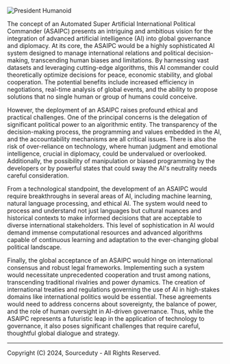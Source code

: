 ![President Humanoid](https://github.com/sourceduty/National_Commander/assets/123030236/80f9d9ca-b623-457b-968d-b53a42ce19f7)

The concept of an Automated Super Artificial International Political Commander (ASAIPC) presents an intriguing and ambitious vision for the integration of advanced artificial intelligence (AI) into global governance and diplomacy. At its core, the ASAIPC would be a highly sophisticated AI system designed to manage international relations and political decision-making, transcending human biases and limitations. By harnessing vast datasets and leveraging cutting-edge algorithms, this AI commander could theoretically optimize decisions for peace, economic stability, and global cooperation. The potential benefits include increased efficiency in negotiations, real-time analysis of global events, and the ability to propose solutions that no single human or group of humans could conceive.

However, the deployment of an ASAIPC raises profound ethical and practical challenges. One of the principal concerns is the delegation of significant political power to an algorithmic entity. The transparency of the decision-making process, the programming and values embedded in the AI, and the accountability mechanisms are all critical issues. There is also the risk of over-reliance on technology, where human judgment and emotional intelligence, crucial in diplomacy, could be undervalued or overlooked. Additionally, the possibility of manipulation or biased programming by the developers or by powerful states that could sway the AI's neutrality needs careful consideration.

From a technological standpoint, the development of an ASAIPC would require breakthroughs in several areas of AI, including machine learning, natural language processing, and ethical AI. The system would need to process and understand not just languages but cultural nuances and historical contexts to make informed decisions that are acceptable to diverse international stakeholders. This level of sophistication in AI would demand immense computational resources and advanced algorithms capable of continuous learning and adaptation to the ever-changing global political landscape.

Finally, the global acceptance of an ASAIPC would hinge on international consensus and robust legal frameworks. Implementing such a system would necessitate unprecedented cooperation and trust among nations, transcending traditional rivalries and power dynamics. The creation of international treaties and regulations governing the use of AI in high-stakes domains like international politics would be essential. These agreements would need to address concerns about sovereignty, the balance of power, and the role of human oversight in AI-driven governance. Thus, while the ASAIPC represents a futuristic leap in the application of technology to governance, it also poses significant challenges that require careful, thoughtful global dialogue and strategy.

***
Copyright (C) 2024, Sourceduty - All Rights Reserved.
